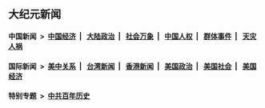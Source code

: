 ## 大纪元新闻

#### 中国新闻 &nbsp;>&nbsp; [中国经济](indexes/ncid283/README.md?11221245) &nbsp;| &nbsp; [大陆政治](indexes/ncid277/README.md?11221245) &nbsp;| &nbsp; [社会万象](indexes/ncid282/README.md?11221245) &nbsp;| &nbsp; [中国人权](indexes/ncid278/README.md?11221245) &nbsp;| &nbsp; [群体事件](indexes/ncid279/README.md?11221245) &nbsp;| &nbsp; [天灾人祸](indexes/ncid280/README.md?11221245)

#### 国际新闻 &nbsp;>&nbsp; [美中关系](indexes/nf1412576/README.md?11221245) &nbsp;| &nbsp; [台湾新闻](indexes/ncid1349361/README.md?11221245) &nbsp;| &nbsp; [香港新闻](indexes/ncid1349362/README.md?11221245) &nbsp;| &nbsp; [美国政治](indexes/ncid1078159/README.md?11221245) &nbsp;| &nbsp; [美国社会](indexes/ncid1078160/README.md?11221245) &nbsp;| &nbsp; [美国经济](indexes/ncid1078158/README.md?11221245)

#### 特别专题 &nbsp;>&nbsp; [中共百年历史](https://github.com/epoch-news/epoch-special/blob/master/README.md?11221245)  

